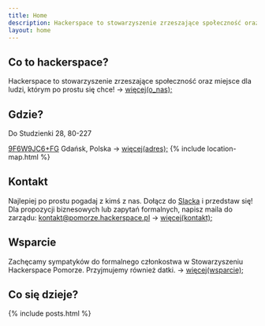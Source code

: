 ```yaml
---
title: Home
description: Hackerspace to stowarzyszenie zrzeszające społeczność oraz miejsce dla ludzi, którym po prostu się chce!
layout: home
---
```

## Co to hackerspace?
Hackerspace to stowarzyszenie zrzeszające społeczność oraz miejsce dla ludzi, którym po prostu się chce! -> [więcej(o_nas);](/about)

## Gdzie?
Do Studzienki 28, 80-227

[9F6W9JC6+FG](https://plus.codes/9F6W9JC6+FG) Gdańsk, Polska  -> [więcej(adres);](/contact)
{% include location-map.html %}

## Kontakt
Najlepiej po prostu pogadaj z kimś z nas. Dołącz do [Slacka](/slack) i przedstaw się! Dla propozycji biznesowych lub zapytań formalnych, napisz maila do zarządu: [kontakt@pomorze.hackerspace.pl](mailto:kontakt@pomorze.hackerspace.pl) -> [więcej(kontakt);](/contact)

## Wsparcie
Zachęcamy sympatyków do formalnego członkostwa w Stowarzyszeniu Hackerspace Pomorze. Przyjmujemy również datki. -> [więcej(wsparcie);](/membership)

## Co się dzieje?
{% include posts.html %}
